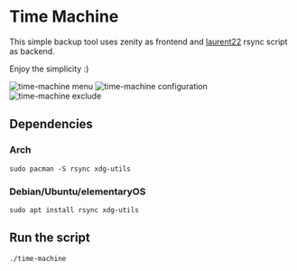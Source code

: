 # Time Machine
This simple backup tool uses zenity as frontend and [laurent22](https://github.com/laurent22/rsync-time-backup) rsync script as backend.

Enjoy the simplicity :)

![time-machine menu](https://raw.githubusercontent.com/murkl/time-machine/master/res/screenshots/menu.png)
![time-machine configuration](https://raw.githubusercontent.com/murkl/time-machine/master/res/screenshots/configuration.png)
![time-machine exclude](https://raw.githubusercontent.com/murkl/time-machine/master/res/screenshots/exclude.png)

## Dependencies
### Arch
```
sudo pacman -S rsync xdg-utils
```
### Debian/Ubuntu/elementaryOS
```
sudo apt install rsync xdg-utils
```

## Run the script
```
./time-machine
```
